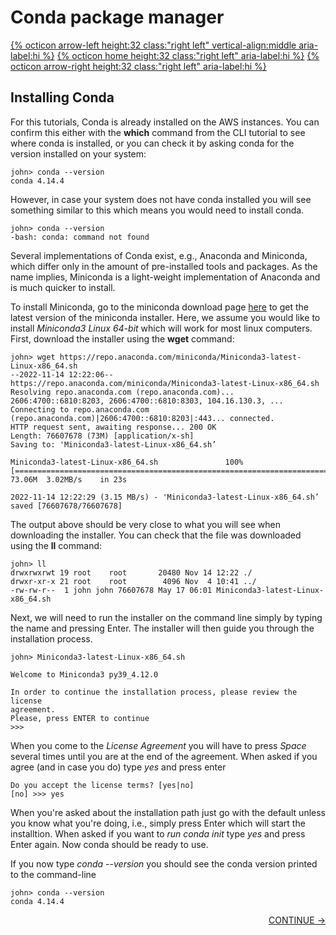 # Conda package manager

[{% octicon arrow-left height:32 class:"right left" vertical-align:middle aria-label:hi %}](CONDA_1.md) [{% octicon home height:32 class:"right left" aria-label:hi %}](index.md) [{% octicon arrow-right height:32 class:"right left" aria-label:hi %}](CONDA_3.md)

## Installing Conda

For this tutorials, Conda is already installed on the AWS instances. You can confirm this either with the **which** command from the CLI tutorial to see where conda is installed, or you can check it by asking conda for the version installed on your system:

    john> conda --version
    conda 4.14.4

However, in case your system does not have conda installed you will see something similar to this which means you would need to install conda.

    john> conda --version
    -bash: conda: command not found

Several implementations of Conda exist, e.g., Anaconda and Miniconda, which differ only in the amount of pre-installed tools and packages. As the name implies, Miniconda is a light-weight implementation of Anaconda and is much quicker to install.

To install Miniconda, go to the miniconda download page [here](https://docs.conda.io/en/latest/miniconda.html) to get the latest version of the miniconda installer. Here, we assume you would like to install *Miniconda3 Linux 64-bit* which will work for most linux computers. First, download the installer using the **wget** command:

    john> wget https://repo.anaconda.com/miniconda/Miniconda3-latest-Linux-x86_64.sh
    --2022-11-14 12:22:06--  https://repo.anaconda.com/miniconda/Miniconda3-latest-Linux-x86_64.sh
    Resolving repo.anaconda.com (repo.anaconda.com)... 2606:4700::6810:8203, 2606:4700::6810:8303, 104.16.130.3, ...
    Connecting to repo.anaconda.com (repo.anaconda.com)|2606:4700::6810:8203|:443... connected.
    HTTP request sent, awaiting response... 200 OK
    Length: 76607678 (73M) [application/x-sh]
    Saving to: 'Miniconda3-latest-Linux-x86_64.sh’
    
    Miniconda3-latest-Linux-x86_64.sh               100%[=======================================================================================================>]  73.06M  3.02MB/s    in 23s     

    2022-11-14 12:22:29 (3.15 MB/s) - 'Miniconda3-latest-Linux-x86_64.sh’ saved [76607678/76607678]

The output above should be very close to what you will see when downloading the installer. You can check that the file was downloaded using the **ll** command:

    john> ll
    drwxrwxrwt 19 root    root       20480 Nov 14 12:22 ./
    drwxr-xr-x 21 root    root        4096 Nov  4 10:41 ../
    -rw-rw-r--  1 john john 76607678 May 17 06:01 Miniconda3-latest-Linux-x86_64.sh

Next, we will need to run the installer on the command line simply by typing the name and pressing Enter. The installer will then guide you through the installation process.

    john> Miniconda3-latest-Linux-x86_64.sh
    
    Welcome to Miniconda3 py39_4.12.0

    In order to continue the installation process, please review the license
    agreement.
    Please, press ENTER to continue
    >>> 

When you come to the *License Agreement* you will have to press *Space* several times until you are at the end of the agreement. When asked if you agree (and in case you do) type *yes* and press enter

    Do you accept the license terms? [yes|no]
    [no] >>> yes

When you're asked about the installation path just go with the default unless you know what you're doing, i.e., simply press Enter which will start the installtion.
When asked if you want to *run conda init* type *yes* and press Enter again. Now conda should be ready to use.

If you now type *conda --version* you should see the conda version printed to the command-line

    john> conda --version
    conda 4.14.4


<p align="right"><a href="https://bluemountainsanalytics.github.io/BMA_CLI-tutorial/CONDA_3.html">CONTINUE -></a>
</p>    
    

